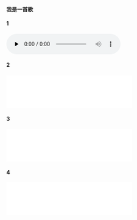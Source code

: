 #### 我是一首歌

#### 1
<audio id="audio" controls="" preload="none" style="width=86;height=86">
      <source id="mp3" src="./spk1.wav">
</audio>

#### 2
<iframe frameborder="no" border="0" marginwidth="0" marginheight="0" width=330 height=86 src="./spk1.wav">
</iframe>

#### 3
<iframe frameborder="no" border="0" marginwidth="0" marginheight="0" width=330 height=86 src="./spk1.wav"></iframe>

#### 4
<iframe frameborder="no" border="0" marginwidth="0" marginheight="0" width=330 height=86 src="//music.163.com/outchain/player?type=2&id=1488737309&auto=1&height=66">
</iframe>
